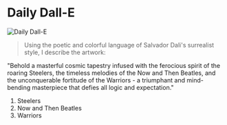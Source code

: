 
# Daily Dall-E

![Daily Dall-E](./archive/daily-dall-e-2023-11-03T01:24:45.943Z.png)

> Using the poetic and colorful language of Salvador Dali's surrealist style, I describe the artwork: 

"Behold a masterful cosmic tapestry infused with the ferocious spirit of the roaring Steelers, the timeless melodies of the Now and Then Beatles, and the unconquerable fortitude of the Warriors - a triumphant and mind-bending masterpiece that defies all logic and expectation."

1. Steelers
1. Now and Then Beatles
1. Warriors
